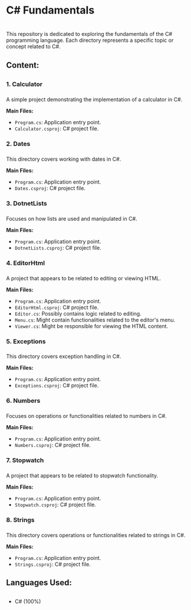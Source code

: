# C# Fundamentals <h1>

This repository is dedicated to exploring the fundamentals of the C# programming language. Each directory represents a specific topic or concept related to C#.

## Content: <h2>

### 1. Calculator <h3>
A simple project demonstrating the implementation of a calculator in C#.

**Main Files:**
* `Program.cs`: Application entry point.
* `Calculator.csproj`: C# project file.

### 2. Dates <h3>
This directory covers working with dates in C#.

**Main Files:**
* `Program.cs`: Application entry point.
* `Dates.csproj`: C# project file.

### 3. DotnetLists <h3>
Focuses on how lists are used and manipulated in C#.

**Main Files:**
* `Program.cs`: Application entry point.
* `DotnetLists.csproj`: C# project file.

### 4. EditorHtml <h3>
A project that appears to be related to editing or viewing HTML.

**Main Files:**
* `Program.cs`: Application entry point.
* `EditorHtml.csproj`: C# project file.
* `Editor.cs`: Possibly contains logic related to editing.
* `Menu.cs`: Might contain functionalities related to the editor's menu.
* `Viewer.cs`: Might be responsible for viewing the HTML content.

### 5. Exceptions <h3>
This directory covers exception handling in C#.

**Main Files:**
* `Program.cs`: Application entry point.
* `Exceptions.csproj`: C# project file.

### 6. Numbers <h3>
Focuses on operations or functionalities related to numbers in C#.

**Main Files:**
* `Program.cs`: Application entry point.
* `Numbers.csproj`: C# project file.

### 7. Stopwatch <h3>
A project that appears to be related to stopwatch functionality.

**Main Files:**
* `Program.cs`: Application entry point.
* `Stopwatch.csproj`: C# project file.

### 8. Strings <h3>
This directory covers operations or functionalities related to strings in C#.

**Main Files:**
* `Program.cs`: Application entry point.
* `Strings.csproj`: C# project file.

## Languages Used: <h2>

* C# (100%)
